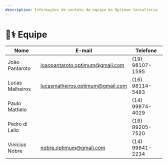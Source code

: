 ```yaml
---
description: Informações de contato da equipe da Optimum Consultoria
---
```


# 🧑⚕ Equipe

| Nome            | E-mail                           | Telefone        |
| --------------- | -------------------------------- | --------------- |
| João Pantaroto  | joaopantaroto.optimum@gmail.com  | (19) 98107-1595 |
| Lucas Malheiros | lucasmalheiros.optimum@gmail.com | (16) 98114-5483 |
| Paulo Mattielo  |                                  | (14) 99874-4029 |
| Pedro di Lallo  |                                  | (16) 99205-7520 |
| Vinícius Nobre  | nobre.optimum@gmail.com          | (14) 99841-2234 |
